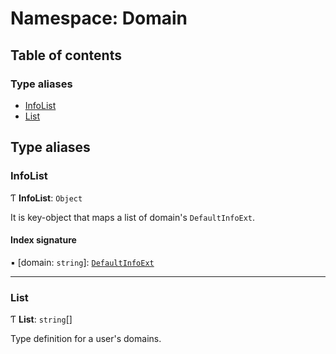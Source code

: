 # Namespace: Domain

## Table of contents

### Type aliases

- [InfoList](Domain.md#infolist)
- [List](Domain.md#list)

## Type aliases

### InfoList

Ƭ **InfoList**: `Object`

It is key-object that maps a list of  domain's `DefaultInfoExt`.

#### Index signature

▪ [domain: `string`]: [`DefaultInfoExt`](../interfaces/DefaultInfoExt.md)

___

### List

Ƭ **List**: `string`[]

Type definition for a user's domains.
